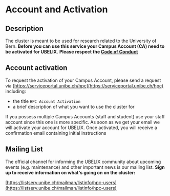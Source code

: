 # Account and Activation

## Description
The cluster is meant to be used for research related to the University of Bern. 
**Before you can use this service your Campus Account (CA) need to be activated for UBELIX**. 
**Please respect the [Code of Conduct](../general/code-of-conduct.md)**

## Account activation

To request the activation of your Campus Account, please send a request via [https://serviceportal.unibe.ch/hpc](https://serviceportal.unibe.ch/hpc) including:

* the title `HPC Account Activation`
* a brief description of what you want to use the cluster for

If you possess multiple Campus Accounts (staff and student) use your staff account since this one is more specific. As soon as we get your email we will activate your account for UBELIX. Once activated, you will receive a confirmation email containing initial instructions

## Mailing List

The official channel for informing the UBELIX community about upcoming events (e.g. maintenance) and other important news is our mailing list. **Sign up to receive information on what's going on on the cluster:**

[https://listserv.unibe.ch/mailman/listinfo/hpc-users](https://listserv.unibe.ch/mailman/listinfo/hpc-users) 

